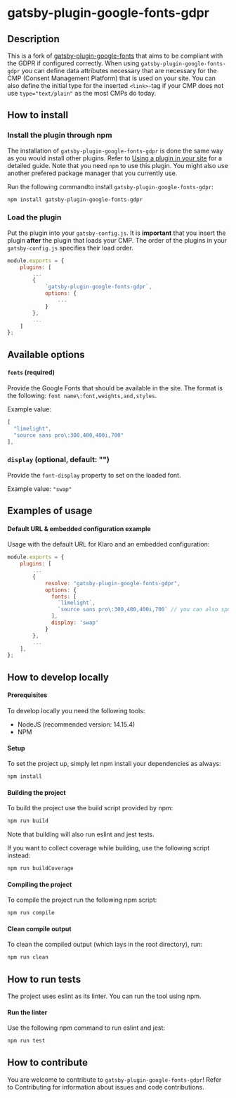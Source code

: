# gatsby-plugin-google-fonts-gdpr

## Description
This is a fork of [gatsby-plugin-google-fonts](https://github.com/didierfranc/gatsby-plugin-google-fonts) that aims
to be compliant with the GDPR if configured correctly.
When using `gatsby-plugin-google-fonts-gdpr` you can define data attributes necessary that are necessary for the CMP (Consent Management Platform)
that is used on your site. You can also define the initial type for the inserted `<link>`-tag if your CMP does not use `type="text/plain"` as the most CMPs
do today.

## How to install

### Install the plugin through npm
The installation of `gatsby-plugin-google-fonts-gdpr` is done the same way as you would install other plugins.
Refer to [Using a plugin in your site](https://www.gatsbyjs.com/docs/how-to/plugins-and-themes/using-a-plugin-in-your-site/) for a detailed guide.
Note that you need `npm` to use this plugin. You might also use another prefered package manager that you currently use.

Run the following commandto install `gatsby-plugin-google-fonts-gdpr`:
```bash
npm install gatsby-plugin-google-fonts-gdpr
```

### Load the plugin
Put the plugin into your `gatsby-config.js`. It is **important** that you insert the plugin **after** 
the plugin that loads your CMP. The order of the plugins in your `gatsby-config.js` specifies their load order.

```javascript
module.exports = {
    plugins: [
        ...
        {
            `gatsby-plugin-google-fonts-gdpr`,
            options: {
                ...
            }
        },
        ...
    ]
};
```

## Available options

#### `fonts` (required)
Provide the Google Fonts that should be available in the site.
The format is the following: `font name\:font,weights,and,styles`.

Example value:
```javascript
[
  "limelight",
  "source sans pro\:300,400,400i,700"
],
```

### `display` (optional, default: "")
Provide the `font-display` property to set on the loaded font.

Example value: `"swap"`

## Examples of usage

#### Default URL & embedded configuration example
Usage with the default URL for Klaro and an embedded configuration:
```javascript
module.exports = {
    plugins: [
        ...
        {
            resolve: "gatsby-plugin-google-fonts-gdpr",
            options: {
              fonts: [
                `limelight`,
                `source sans pro\:300,400,400i,700` // you can also specify font weights and styles
              ],
              display: 'swap'
            }
        },
        ...
    ],
};
```

## How to develop locally

#### Prerequisites
To develop locally you need the following tools:
 - NodeJS (recommended version: 14.15.4)
 - NPM

#### Setup
To set the project up, simply let npm install your dependencies as always:
```bash
npm install
```

#### Building the project
To build the project use the build script provided by npm:
```bash
npm run build
```
Note that building will also run eslint and jest tests.

If you want to collect coverage while building, use the following script instead:
```bash
npm run buildCoverage
```

#### Compiling the project
To compile the project run the following npm script:
```bash
npm run compile
```

#### Clean compile output
To clean the compiled output (which lays in the root directory), run:
```bash
npm run clean
```

## How to run tests
The project uses eslint as its linter.
You can run the tool using npm.

#### Run the linter
Use the following npm command to run eslint and jest:
```bash
npm run test
```

## How to contribute
You are welcome to contribute to `gatsby-plugin-google-fonts-gdpr`! Refer to Contributing for information about issues and code contributions.
